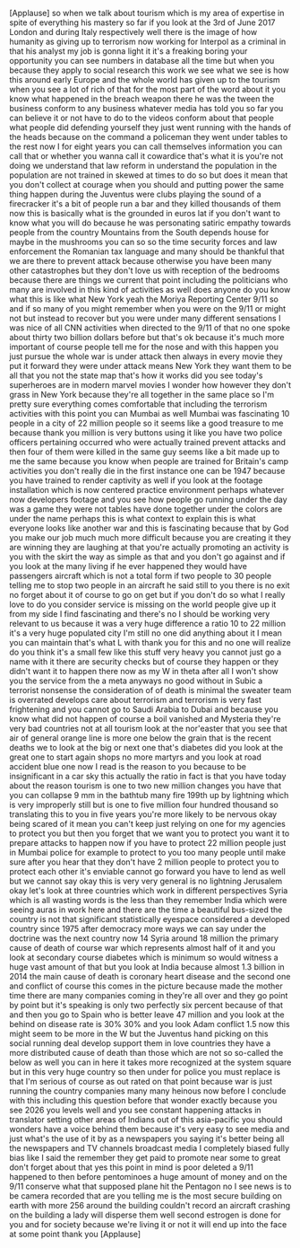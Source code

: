 
[Applause]
so when we talk about tourism which is
my area of expertise in spite of
everything his mastery so far if you
look at the 3rd of June 2017 London and
during Italy respectively well there is
the image of how humanity as giving up
to terrorism now working for Interpol as
a criminal in that his analyst my job is
gonna light it it&#39;s a freaking boring
your opportunity you can see numbers in
database all the time but when you
because they apply to social research
this work we see what we see is how this
around early Europe and the whole world
has given up to the tourism when you see
a lot of rich of that for the most part
of the word about it
you know what happened in the breach
weapon there he was the tween the
business conform to any business
whatever media has told you so far you
can believe it or not have to do to the
videos conform about that people what
people did defending yourself
they just went running with the hands of
the heads because on the command a
policeman they went under tables to the
rest now I for eight years you can call
themselves information you can call that
or whether you wanna call it cowardice
that&#39;s what it is
you&#39;re not doing we understand that law
reform in understand the population in
the population are not trained in skewed
at times to do so but does it mean that
you don&#39;t collect at courage when you
should and putting power the same thing
happen during the Juventus were clubs
playing the sound of a firecracker it&#39;s
a bit of people run a bar and they
killed thousands of them now this is
basically what is the grounded in euros
lat if you don&#39;t want to know what you
will do
because he was personating satiric
empathy towards people from the country
Mountains from the South depends house
for maybe in the mushrooms you can so so
the time security forces and law
enforcement the Romanian tax language
and many should be thankful that we are
there to prevent attack because
otherwise you have been many other
catastrophes but they don&#39;t love us with
reception of the bedrooms because there
are things we current that point
including the politicians who many are
involved in this kind of activities as
well does anyone do you know what this
is like what New York yeah the Moriya
Reporting Center 9/11 so and if so many
of you might remember when you were on
the 9/11 or might not but instead to
recover but you were under many
different sensations I was nice of all
CNN activities when directed to the 9/11
of that no one spoke about thirty two
billion dollars
before but that&#39;s ok because it&#39;s much
more important of course people tell me
for the nose and with this happen you
just pursue the whole war is under
attack then always in every movie they
put it forward they were under attack
means New York they want them to be all
that you not the state map that&#39;s how it
works
did you see today&#39;s superheroes are in
modern marvel movies
I wonder how however they don&#39;t grass in
New York because they&#39;re all together in
the same place so I&#39;m pretty sure
everything comes comfortable that
including the terrorism activities with
this point you can Mumbai as well Mumbai
was fascinating 10 people in a city of
22 million people so it seems like a
good treasure to me because thank you
million is very buttons using it like
you have two police officers pertaining
occurred who were actually trained
prevent attacks and then four of them
were killed in the same guy seems like a
bit made up to me the same because you
know when people are trained for
Britain&#39;s camp activities
you don&#39;t really die in the first
instance one can be 1947 because you
have trained to render captivity as well
if you look at the footage installation
which is now centered practice
environment perhaps whatever now
developers footage and you see how
people go running under the day was a
game they were not tables have done
together under the colors are under the
name perhaps this is what context to
explain this is what everyone looks like
another war and this is fascinating
because that by God you make our job
much much more difficult because you are
creating it they are winning they are
laughing at that you&#39;re actually
promoting an activity is you with the
skirt the way as simple as that
and you don&#39;t go against and if you look
at the many living if he ever happened
they would have passengers aircraft
which is not a total form if two people
to 30 people telling me to stop two
people in an aircraft he said still to
you there is no exit no forget about it
of course to go on get but if you don&#39;t
do so what I really love to do you
consider service is missing on the world
people give up it from my side I find
fascinating and there&#39;s no I should be
working very relevant to us because it
was a very huge difference a ratio 10 to
22 million it&#39;s a very huge populated
city I&#39;m still no one did anything about
it
I mean you can maintain that&#39;s what L
with thank you for this and no one will
realize do you think it&#39;s a small few
like this stuff very heavy you cannot
just go a name with it there are
security checks but of course they
happen or they didn&#39;t want it to happen
there now as my W in theta
after all I won&#39;t show you the service
from the a meta anyways no good without
in Subic a terrorist nonsense the
consideration of of death is minimal the
sweater team is overrated
develops care about terrorism and
terrorism is very fast frightening and
you cannot go to Saudi Arabia to Dubai
and because you know what did not happen
of course a boil vanished and Mysteria
they&#39;re very bad countries not at all
tourism look at the nor&#39;easter that you
see that air of general orange line is
more one below the grain that is the
recent deaths we to look at the big or
next one that&#39;s diabetes did you look at
the great one to start again shops
no more martyrs and you look at road
accident blue one now I read is the
reason to you because to be
insignificant in a car sky this actually
the ratio in fact is that you have today
about the reason tourism is one to two
new million changes you have that you
can collapse
9 mm in the bathtub many fire 199th up
by lightning which is very improperly
still but is one to five million four
hundred thousand so translating this to
you
in five years you&#39;re more likely to be
nervous okay
being scared of it mean you can&#39;t keep
just relying on one for my agencies to
protect you but then you forget that we
want you to protect you want it to
prepare attacks to happen now if you
have to protect 22 million people just
in Mumbai police for example to protect
to you too many people until make sure
after you hear that they don&#39;t have 2
million people to protect you to protect
each other
it&#39;s enviable cannot go forward you have
to lend as well but we cannot say okay
this is very very general is no
lightning Jerusalem okay let&#39;s look at
three countries which work in different
perspectives Syria which is all wasting
words is the less than they remember
India which were seeing auras in work
here and there are the time a beautiful
bus-sized the country is not that
significant statistically eyespace
considered a developed country since
1975 after
democracy more ways we can say under the
doctrine was the next country now 14
Syria around 18 million the primary
cause of death of course war which
represents almost half of it and you
look at secondary course diabetes which
is minimum so would witness a huge vast
amount of that but you look at India
because almost 1.3 billion in 2014 the
main cause of death is coronary heart
disease and the second one and conflict
of course this comes in the picture
because made
the mother time there are many companies
coming in they&#39;re all over and they go
point by point but it&#39;s speaking is only
two perfectly six percent because of
that and then you go to Spain who is
better leave 47 million and you look at
the behind on disease rate is 30% 30%
and you look Adam conflict 1.5 now this
might seem to be more in the W but the
Juventus hand picking on this social
running deal develop support them in
love countries they have a more
distributed cause of death than those
which are not so so-called the below as
well you can in here it takes more
recognized at the system square but in
this very huge country so then under for
police you must replace is that I&#39;m
serious of course as out rated on that
point because war is just running the
country companies many many heinous now
before I conclude with this including
this question before that wonder exactly
because you see 2026 you levels well and
you see constant happening attacks in
translator setting other areas of
Indians out of this asia-pacific
you should wonders have a voice behind
them because it&#39;s very easy to see media
and just what&#39;s the use of it by as a
newspapers you saying it&#39;s better being
all the newspapers and TV channels
broadcast media I completely biased
fully bias like I said the remember they
get paid to promote near some to great
don&#39;t forget about that yes this point
in mind is poor deleted a 9/11 happened
to then before pentominoes a huge amount
of money and on the 9/11 conserve what
that supposed plane hit the Pentagon
no I see news is to be camera recorded
that are you telling me is the most
secure building on earth with more
256 around the building couldn&#39;t record
an aircraft crashing on the building a
lady will disperse them well second
estrogen is done for you and for society
because we&#39;re living it or not it will
end up into the face at some point thank
you
[Applause]
